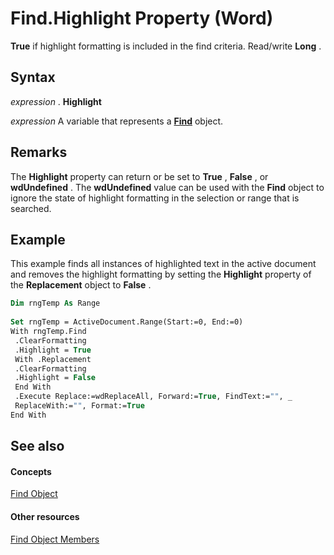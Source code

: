 
# Find.Highlight Property (Word)

 **True** if highlight formatting is included in the find criteria. Read/write **Long** .


## Syntax

 _expression_ . **Highlight**

 _expression_ A variable that represents a **[Find](da822788-cad5-992a-a835-18cc574cc324.md)** object.


## Remarks

The  **Highlight** property can return or be set to **True** , **False** , or **wdUndefined** . The **wdUndefined** value can be used with the **Find** object to ignore the state of highlight formatting in the selection or range that is searched.


## Example

This example finds all instances of highlighted text in the active document and removes the highlight formatting by setting the  **Highlight** property of the **Replacement** object to **False** .


```vb
Dim rngTemp As Range 
 
Set rngTemp = ActiveDocument.Range(Start:=0, End:=0) 
With rngTemp.Find 
 .ClearFormatting 
 .Highlight = True 
 With .Replacement 
 .ClearFormatting 
 .Highlight = False 
 End With 
 .Execute Replace:=wdReplaceAll, Forward:=True, FindText:="", _ 
 ReplaceWith:="", Format:=True 
End With
```


## See also


#### Concepts


[Find Object](da822788-cad5-992a-a835-18cc574cc324.md)
#### Other resources


[Find Object Members](21f00da0-4c84-ace3-fc79-a55a9ed64360.md)

